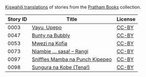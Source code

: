 [Kiswahili translations](https://storyweaver.org.in/search?search%5Bquery%5D=&search%5Blanguages%5D%5B%5D=Kiswahili) of stories from the [Pratham Books](http://prathambooks.org/) collection.

Story ID | Title | License
-------- | ----- | -------
0003 | [Vayu, Upepo](https://storyweaver.org.in/stories/1090-vayu-upepo) | [CC-BY](https://creativecommons.org/licenses/by/4.0/)
0047 | [Bunty na Bubbly](https://storyweaver.org.in/stories/1089-bunty-na-bubbly) | [CC-BY](https://creativecommons.org/licenses/by/4.0/)
0053 | [Mwezi na Kofia](https://storyweaver.org.in/stories/1218-mwezi-na-kofia) | [CC-BY](https://creativecommons.org/licenses/by/4.0/)
0073 | [Niambie … sasa! – Rangi](https://storyweaver.org.in/stories/1212-niambie-sasa-rangi) | [CC-BY](https://creativecommons.org/licenses/by/4.0/)
0097 | [Sniffles Mamba na Punch Kipepeo](https://storyweaver.org.in/stories/1223-sniffles-mamba-na-punch-kipepeo) | [CC-BY](https://creativecommons.org/licenses/by/4.0/)
0098 | [Sungura na Kobe (Tena!)](https://storyweaver.org.in/stories/1215-sungura-na-kobe-tena) | [CC-BY](https://creativecommons.org/licenses/by/4.0/)
